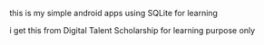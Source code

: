this is my simple android apps using SQLite for learning

i get this from Digital Talent Scholarship for learning purpose only
